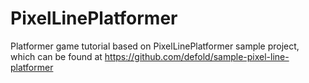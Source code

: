 # PixelLinePlatformer
Platformer game tutorial based on PixelLinePlatformer sample project, which can be found at https://github.com/defold/sample-pixel-line-platformer
